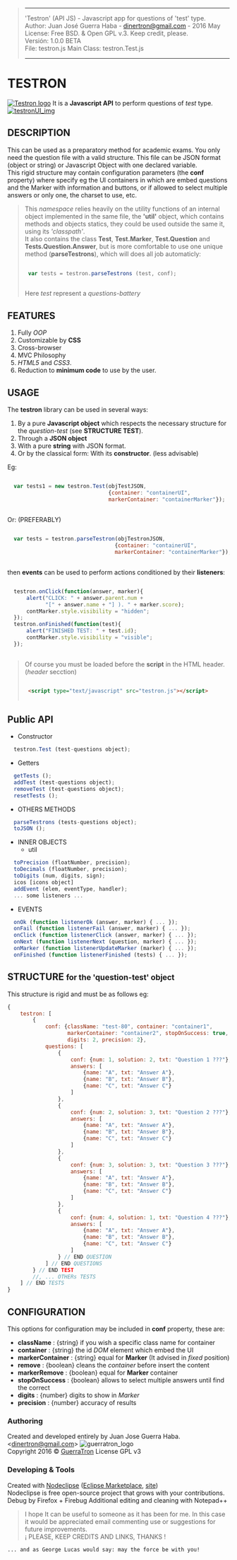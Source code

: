 > -----------------------------------------------------------------------------------------------------
>   'Testron' (API JS) - Javascript app for questions of 'test' type.  
>   Author: Juan José Guerra Haba - <dinertron@gmail.com> - 2016 May  
>   License: Free BSD. & Open GPL v.3. Keep credit, please.  
>   Versión: 1.0.0 BETA   
>   File: testron.js               Main Class: testron.Test.js  
>   
> ----------------------------------------------------------------------------------------------------

# TESTRON
[![Testron logo](testron-en/img/testron_logo.png "Testron GitHub page")](http://guerratron.github.io/Testron "Testron page")
It is a **Javascript API** to perform questions of *test* type.
[<img src="testron-en/img/testronUI.png" alt="testronUI_img" style="max-width: 150px;" />](testron-en/img/testronUI.png "Testron UI")

## DESCRIPTION
This can be used as a preparatory method for academic exams. You only need the question file with a valid structure. This file can be JSON format (object or string) or Javascript Object with one declared variable.  
This rigid structure may contain configuration parameters (the **conf** property) where specify eg the UI containers in which are embed questions and the Marker with information and buttons, or if allowed to select multiple answers or only one, the charset to use, etc.  

> This *namespace* relies heavily on the utility functions of an internal object implemented in the same file, the **'util'** object, which contains methods and objects statics, they could be used outside the same it, using its *'classpath'*.  
> It also contains the class **Test**, **Test.Marker**, **Test.Question** and **Tests.Question.Answer**, but is more comfortable to use one unique method (**parseTestrons**), which will does all job automaticly:  
> ````javascript  
>  
>  var tests = testron.parseTestrons (test, conf);  
>  
>````
>  
> Here *test* represent a *questions-battery*

## FEATURES 
  1. Fully *OOP*
  2. Customizable by **CSS**
  3. Cross-browser
  4. MVC Philosophy
  5. *HTML5* and *CSS3*.  
  6. Reduction to **minimum code** to use by the user.

## USAGE
The **testron** library can be used in several ways:

  1. By a pure **Javascript object** which respects the necessary structure for the *question-test* (see **STRUCTURE TEST**).
  2. Through a **JSON object**
  3. With a pure **string** with JSON format.
  4. Or by the classical form: With its **constructor**. (less advisable)
    
Eg:  

````javascript    

  var tests1 = new testron.Test(objTestJSON, 
                                {container: "containerUI", 
                                markerContainer: "containerMarker"});
  
```` 
Or:  (PREFERABLY)
````javascript  
  
  var tests = testron.parseTestron(objTestronJSON, 
                                  {container: "containerUI", 
                                  markerContainer: "containerMarker"});
  
```` 

then **events** can be used to perform actions conditioned by their **listeners**:
````javascript    

  testron.onClick(function(answer, marker){
      alert("CLICK: " + answer.parent.num + 
            "[" + answer.name + "] ). " + marker.score);
      contMarker.style.visibility = "hidden";
  });
  testron.onFinished(function(test){
      alert("FINISHED TEST: " + test.id);
      contMarker.style.visibility = "visible";
  });
  
```` 

> Of course you must be loaded before the **script** in the HTML header. (*header* secction)  
> ````HTML
>
>  <script type="text/javascript" src="testron.js"></script>
>  
>````

## Public API
 - Constructor
````javascript
  testron.Test (test-questions object);
````
 - Getters 
````javascript
  getTests ();
  addTest (test-questions object);
  removeTest (test-questions object);
  resetTests ();
````
 - OTHERS METHODS
````javascript
  parseTestrons (tests-questions object);
  toJSON ();
````
 - INNER OBJECTS
   - util
````javascript
  toPrecision (floatNumber, precision);
  toDecimals (floatNumber, precision);
  toDigits (num, digits, sign);
  icos [icons object]
  addEvent (elem, eventType, handler);
  ... some listeners ...
````
 - EVENTS
````javascript
  onOk (function listenerOk (answer, marker) { ... });
  onFail (function listenerFail (answer, marker) { ... });
  onClick (function listenerClick (answer, marker) { ... });
  onNext (function listenerNext (question, marker) { ... });
  onMarker (function listenerUpdateMarker (marker) { ... });
  onFinished (function listenerFinished (tests) { ... });
````

## STRUCTURE <small>for the 'question-test' object</small>
This structure is rigid and must be as follows eg:
````javascript
{
    testron: [
        {
            conf: {className: "test-80", container: "container1", 
                   markerContainer: "container2", stopOnSuccess: true, 
                   digits: 2, precision: 2},
            questions: [
                {
                    conf: {num: 1, solution: 2, txt: "Question 1 ???"},
                    answers: [
                        {name: "A", txt: "Answer A"},
                        {name: "B", txt: "Answer B"},
                        {name: "C", txt: "Answer C"}
                    ]
                },
                {
                    conf: {num: 2, solution: 3, txt: "Question 2 ???"},
                    answers: [
                        {name: "A", txt: "Answer A"},
                        {name: "B", txt: "Answer B"},
                        {name: "C", txt: "Answer C"}
                    ]
                },
                {
                    conf: {num: 3, solution: 3, txt: "Question 3 ???"},
                    answers: [
                        {name: "A", txt: "Answer A"},
                        {name: "B", txt: "Answer B"},
                        {name: "C", txt: "Answer C"}
                    ]
                },
                {
                    conf: {num: 4, solution: 1, txt: "Question 4 ???"},
                    answers: [
                        {name: "A", txt: "Answer A"},
                        {name: "B", txt: "Answer B"},
                        {name: "C", txt: "Answer C"}
                    ]
                } // END QUESTION
            ] // END QUESTIONS
        } // END TEST
        //, ... OTHERs TESTS
    ] // END TESTS
}
````

## CONFIGURATION
This options for configuration may be included in **conf** property, these are:
  
  - **className**       : {string} if you wish a specific class name for container 
  - **container**       : {string} the id *DOM* element which embed the UI
  - **markerContainer** : {string} equal for **Marker** (It advised in *fixed* position)
  - **remove**          : {boolean} cleans the *container* before insert the content
  - **markerRemove**    : {boolean} equal for **Marker** container
  - **stopOnSuccess**   : {boolean} allows to select multiple answers until find the correct
  - **digits**          : {number} digits to show in *Marker*
  - **precision**       : {number} accuracy of results

### Authoring
Created and developed entirely by Juan Jose Guerra Haba. &lt;dinertron@gmail.com&gt;
![guerratron_logo](testron-en/img/logo_toro_mini.png "GuerraTron logo")    
Copyright 2016 &copy; [GuerraTron](&#x6d;&#97;&#105;&#108;&#116;&#x6f;&#x3a;&#100;&#105;&#110;&#x65;&#x72;&#x74;&#114;&#x6f;&#110;&#64;&#x67;&#109;&#x61;&#x69;&#x6c;&#46;&#99;&#x6f;&#x6d; "author") 
License GPL v3

### Developing &amp; Tools
Created with [Nodeclipse](https://github.com/Nodeclipse/nodeclipse-1)
 ([Eclipse Marketplace](http://marketplace.eclipse.org/content/nodeclipse), [site](http://www.nodeclipse.org))   
Nodeclipse is free open-source project that grows with your contributions.  
Debug by Firefox + Firebug
Additional editing and cleaning with Notepad++

> I hope It can be useful to someone as it has been for me. In this case it would be appreciated email commenting use or suggestions for future improvements.  
> ¡ PLEASE, KEEP CREDITS AND LINKS, THANKS !

    ... and as George Lucas would say: may the force be with you!